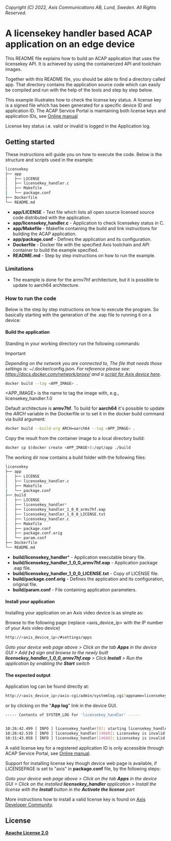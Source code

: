 *Copyright (C) 2022, Axis Communications AB, Lund, Sweden. All Rights Reserved.*

# A licensekey handler based ACAP application on an edge device

This README file explains how to build an ACAP application that uses the licensekey API. It is achieved by using the containerized API and toolchain images.

Together with this README file, you should be able to find a directory called app. That directory contains the application source code which can easily be compiled and run with the help of the tools and step by step below.

This example illustrates how to check the license key status. A license key is a signed file which has been generated for a specific device ID and application ID. The ACAP Service Portal is maintaining both license keys and application IDs, see [Online manual](https://help.axis.com/acap-3-developer-guide#acap-service-portal-for-administrators)

License key status i.e. valid or invalid is logged in the Application log.

## Getting started

These instructions will guide you on how to execute the code. Below is the structure and scripts used in the example:

```bash
licensekey
├── app
│   ├── LICENSE
│   ├── licensekey_handler.c
│   ├── Makefile
|   └── package.conf
├── Dockerfile
└── README.md
```

* **app/LICENSE** - Text file which lists all open source licensed source code distributed with the application.
* **app/licensekey_handler.c** - Application to check licensekey status in C.
* **app/Makefile** - Makefile containing the build and link instructions for building the ACAP application.
* **app/package.conf** - Defines the application and its configuration.
* **Dockerfile** - Docker file with the specified Axis toolchain and API container to build the example specified.
* **README.md** - Step by step instructions on how to run the example.

### Limitations

* The example is done for the armv7hf architecture, but it is possible to update to aarch64 architecture.

### How to run the code
Below is the step by step instructions on how to execute the program. So basically starting with the generation of the .eap file to running it on a device:

#### Build the application
Standing in your working directory run the following commands:

> [!IMPORTANT]
> *Depending on the network you are connected to,
The file that needs those settings is:* ~/.docker/config.json. *For
reference please see: <https://docs.docker.com/network/proxy/> and a
[script for Axis device here](../FAQs.md#HowcanIset-upnetworkproxysettingsontheAxisdevice?).*

```bash
docker build --tag <APP_IMAGE> .
```

<APP_IMAGE> is the name to tag the image with, e.g., licensekey_handler:1.0

Default architecture is **armv7hf**. To build for **aarch64** it's possible to
update the *ARCH* variable in the Dockerfile or to set it in the docker build
command via build argument:

```bash
docker build --build-arg ARCH=aarch64 --tag <APP_IMAGE> .
```

Copy the result from the container image to a local directory build:

```bash
docker cp $(docker create <APP_IMAGE>):/opt/app ./build
```

The working dir now contains a build folder with the following files:

```bash
licensekey
├── app
│   ├── LICENSE
│   ├── licensekey_handler.c
│   ├── Makefile
|   └── package.conf
├── build
│   ├── LICENSE
│   ├── licensekey_handler*
│   ├── licensekey_handler_1_0_0_armv7hf.eap
│   ├── licensekey_handler_1_0_0_LICENSE.txt
│   ├── licensekey_handler.c
│   ├── Makefile
│   ├── package.conf
│   ├── package.conf.orig
│   └── param.conf
├── Dockerfile
└── README.md
```

* **build/licensekey_handler*** - Application executable binary file.
* **build/licensekey_handler_1_0_0_armv7hf.eap** - Application package .eap file.
* **build/licensekey_handler_1_0_0_LICENSE.txt** - Copy of LICENSE file.
* **build/package.conf.orig** - Defines the application and its configuration, original file.
* **build/param.conf** - File containing application parameters.

#### Install your application

Installing your application on an Axis video device is as simple as:

Browse to the following page (replace <axis_device_ip> with the IP number of your Axis video device)

```bash
http://<axis_device_ip>/#settings/apps
```

*Goto your device web page above > Click on the tab **Apps** in the device GUI > Add **(+)** sign and browse to
the newly built **licensekey_handler_1_0_0_armv7hf.eap** > Click **Install** > Run the application by enabling the **Start** switch*

#### The expected output

Application log can be found directly at:

```sh
http://<axis_device_ip>/axis-cgi/admin/systemlog.cgi?appname=licensekey_handler
```

or by clicking on the "**App log**" link in the device GUI.

```sh
----- Contents of SYSTEM_LOG for 'licensekey_handler' -----


10:26:42.499 [ INFO ] licensekey_handler[0]: starting licensekey_handler
10:26:42.539 [ INFO ] licensekey_handler[14660]: Licensekey is invalid
10:31:43.058 [ INFO ] licensekey_handler[14660]: Licensekey is invalid
```

A valid license key for a registered application ID is only accessible through ACAP Service Portal, see [Online manual](https://help.axis.com/acap-3-developer-guide#acap-service-portal-for-administrators).

Support for installing license key though device web page is available, if LICENSEPAGE is set to "axis" in **package.conf** file, by the following steps:

*Goto your device web page above > Click on the tab **Apps** in the device GUI > Click on the installed **licensekey_handler** application > Install the license with the **Install** button in the **Activate the license** part*

More instructions how to install a valid license key is found on [Axis Developer Community](https://help.axis.com/acap-3-developer-guide#developer-community).

## License

**[Apache License 2.0](../LICENSE)**
